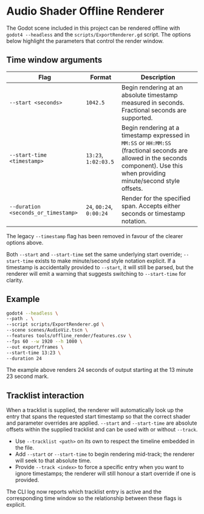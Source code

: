 # Audio Shader Offline Renderer

The Godot scene included in this project can be rendered offline with `godot4 --headless` and the `scripts/ExportRenderer.gd` script. The options below highlight the parameters that control the render window.

## Time window arguments

| Flag | Format | Description |
| --- | --- | --- |
| `--start <seconds>` | `1042.5` | Begin rendering at an absolute timestamp measured in seconds. Fractional seconds are supported. |
| `--start-time <timestamp>` | `13:23`, `1:02:03.5` | Begin rendering at a timestamp expressed in `MM:SS` or `HH:MM:SS` (fractional seconds are allowed in the seconds component). Use this when providing minute/second style offsets. |
| `--duration <seconds_or_timestamp>` | `24`, `00:24`, `0:00:24` | Render for the specified span. Accepts either seconds or timestamp notation. |

The legacy `--timestamp` flag has been removed in favour of the clearer options above.

Both `--start` and `--start-time` set the same underlying start override; `--start-time` exists to make minute/second style notation explicit. If a timestamp is accidentally provided to `--start`, it will still be parsed, but the renderer will emit a warning that suggests switching to `--start-time` for clarity.

## Example

```sh
godot4 --headless \
--path . \
--script scripts/ExportRenderer.gd \
--scene scenes/AudioViz.tscn \
--features tools/offline_render/features.csv \
--fps 60 --w 1920 --h 1080 \
--out export/frames \
--start-time 13:23 \
--duration 24
```

The example above renders 24 seconds of output starting at the 13 minute 23 second mark.

## Tracklist interaction

When a tracklist is supplied, the renderer will automatically look up the entry that spans the requested start timestamp so that the correct shader and parameter overrides are applied. `--start` and `--start-time` are absolute offsets within the supplied tracklist and can be used with or without `--track`.

* Use `--tracklist <path>` on its own to respect the timeline embedded in the file.
* Add `--start` or `--start-time` to begin rendering mid-track; the renderer will seek to that absolute time.
* Provide `--track <index>` to force a specific entry when you want to ignore timestamps; the renderer will still honour a start override if one is provided.

The CLI log now reports which tracklist entry is active and the corresponding time window so the relationship between these flags is explicit.

